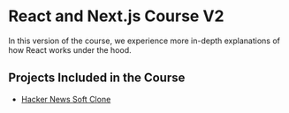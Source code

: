 # React and Next.js Course V2

In this version of the course, we experience more in-depth explanations of how React works under the hood.

## Projects Included in the Course

- [Hacker News Soft Clone](https://github.com/thethmuu/react-course-v2/tree/hacker-news)
